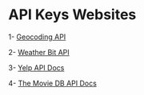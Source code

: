 # API Keys Websites

1- [Geocoding API](https://locationiq.com/)

2- [Weather Bit API](https://www.weatherbit.io/)

3- [Yelp API Docs](https://www.yelp.com/developers/documentation/v3/business_search)

4- [The Movie DB API Docs](https://developers.themoviedb.org/3/getting-started/introduction)
